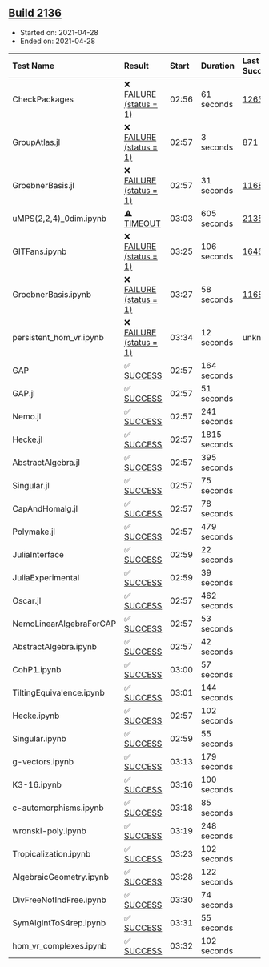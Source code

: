 ## [Build 2136](https://oscarci.mathematik.uni-kl.de/job/oscar-stable/2136/)

* Started on: 2021-04-28
* Ended on: 2021-04-28

| Test Name    | Result | Start | Duration | Last Success | First Failure |
|:-------------|:-------|:------|:---------|:-------------|:--------------|
| CheckPackages | ❌ [FAILURE (status = 1)](https://oscarci.mathematik.uni-kl.de/job/oscar-stable/2136/artifact/logs/build-2136/CheckPackages.log) | 02:56 | 61 seconds | [1263](https://oscarci.mathematik.uni-kl.de/job/oscar-stable/1263/) | [1264](https://oscarci.mathematik.uni-kl.de/job/oscar-stable/1264/) |
| GroupAtlas.jl | ❌ [FAILURE (status = 1)](https://oscarci.mathematik.uni-kl.de/job/oscar-stable/2136/artifact/logs/build-2136/GroupAtlas.jl.log) | 02:57 | 3 seconds | [871](https://oscarci.mathematik.uni-kl.de/job/oscar-stable/871/) | [872](https://oscarci.mathematik.uni-kl.de/job/oscar-stable/872/) |
| GroebnerBasis.jl | ❌ [FAILURE (status = 1)](https://oscarci.mathematik.uni-kl.de/job/oscar-stable/2136/artifact/logs/build-2136/GroebnerBasis.jl.log) | 02:57 | 31 seconds | [1168](https://oscarci.mathematik.uni-kl.de/job/oscar-stable/1168/) | [1169](https://oscarci.mathematik.uni-kl.de/job/oscar-stable/1169/) |
| uMPS(2,2,4)_0dim.ipynb | ⚠ [TIMEOUT](https://oscarci.mathematik.uni-kl.de/job/oscar-stable/2136/artifact/logs/build-2136/uMPS-2-2-4-_0dim.ipynb.log) | 03:03 | 605 seconds | [2135](https://oscarci.mathematik.uni-kl.de/job/oscar-stable/2135/) | [2136](https://oscarci.mathematik.uni-kl.de/job/oscar-stable/2136/) |
| GITFans.ipynb | ❌ [FAILURE (status = 1)](https://oscarci.mathematik.uni-kl.de/job/oscar-stable/2136/artifact/logs/build-2136/GITFans.ipynb.log) | 03:25 | 106 seconds | [1646](https://oscarci.mathematik.uni-kl.de/job/oscar-stable/1646/) | [1647](https://oscarci.mathematik.uni-kl.de/job/oscar-stable/1647/) |
| GroebnerBasis.ipynb | ❌ [FAILURE (status = 1)](https://oscarci.mathematik.uni-kl.de/job/oscar-stable/2136/artifact/logs/build-2136/GroebnerBasis.ipynb.log) | 03:27 | 58 seconds | [1168](https://oscarci.mathematik.uni-kl.de/job/oscar-stable/1168/) | [1169](https://oscarci.mathematik.uni-kl.de/job/oscar-stable/1169/) |
| persistent_hom_vr.ipynb | ❌ [FAILURE (status = 1)](https://oscarci.mathematik.uni-kl.de/job/oscar-stable/2136/artifact/logs/build-2136/persistent_hom_vr.ipynb.log) | 03:34 | 12 seconds | unknown | unknown |
| GAP | ✅ [SUCCESS](https://oscarci.mathematik.uni-kl.de/job/oscar-stable/2136/artifact/logs/build-2136/GAP.log) | 02:57 | 164 seconds |  |  |
| GAP.jl | ✅ [SUCCESS](https://oscarci.mathematik.uni-kl.de/job/oscar-stable/2136/artifact/logs/build-2136/GAP.jl.log) | 02:57 | 51 seconds |  |  |
| Nemo.jl | ✅ [SUCCESS](https://oscarci.mathematik.uni-kl.de/job/oscar-stable/2136/artifact/logs/build-2136/Nemo.jl.log) | 02:57 | 241 seconds |  |  |
| Hecke.jl | ✅ [SUCCESS](https://oscarci.mathematik.uni-kl.de/job/oscar-stable/2136/artifact/logs/build-2136/Hecke.jl.log) | 02:57 | 1815 seconds |  |  |
| AbstractAlgebra.jl | ✅ [SUCCESS](https://oscarci.mathematik.uni-kl.de/job/oscar-stable/2136/artifact/logs/build-2136/AbstractAlgebra.jl.log) | 02:57 | 395 seconds |  |  |
| Singular.jl | ✅ [SUCCESS](https://oscarci.mathematik.uni-kl.de/job/oscar-stable/2136/artifact/logs/build-2136/Singular.jl.log) | 02:57 | 75 seconds |  |  |
| CapAndHomalg.jl | ✅ [SUCCESS](https://oscarci.mathematik.uni-kl.de/job/oscar-stable/2136/artifact/logs/build-2136/CapAndHomalg.jl.log) | 02:57 | 78 seconds |  |  |
| Polymake.jl | ✅ [SUCCESS](https://oscarci.mathematik.uni-kl.de/job/oscar-stable/2136/artifact/logs/build-2136/Polymake.jl.log) | 02:57 | 479 seconds |  |  |
| JuliaInterface | ✅ [SUCCESS](https://oscarci.mathematik.uni-kl.de/job/oscar-stable/2136/artifact/logs/build-2136/JuliaInterface.log) | 02:59 | 22 seconds |  |  |
| JuliaExperimental | ✅ [SUCCESS](https://oscarci.mathematik.uni-kl.de/job/oscar-stable/2136/artifact/logs/build-2136/JuliaExperimental.log) | 02:59 | 39 seconds |  |  |
| Oscar.jl | ✅ [SUCCESS](https://oscarci.mathematik.uni-kl.de/job/oscar-stable/2136/artifact/logs/build-2136/Oscar.jl.log) | 02:57 | 462 seconds |  |  |
| NemoLinearAlgebraForCAP | ✅ [SUCCESS](https://oscarci.mathematik.uni-kl.de/job/oscar-stable/2136/artifact/logs/build-2136/NemoLinearAlgebraForCAP.log) | 02:57 | 53 seconds |  |  |
| AbstractAlgebra.ipynb | ✅ [SUCCESS](https://oscarci.mathematik.uni-kl.de/job/oscar-stable/2136/artifact/logs/build-2136/AbstractAlgebra.ipynb.log) | 02:57 | 42 seconds |  |  |
| CohP1.ipynb | ✅ [SUCCESS](https://oscarci.mathematik.uni-kl.de/job/oscar-stable/2136/artifact/logs/build-2136/CohP1.ipynb.log) | 03:00 | 57 seconds |  |  |
| TiltingEquivalence.ipynb | ✅ [SUCCESS](https://oscarci.mathematik.uni-kl.de/job/oscar-stable/2136/artifact/logs/build-2136/TiltingEquivalence.ipynb.log) | 03:01 | 144 seconds |  |  |
| Hecke.ipynb | ✅ [SUCCESS](https://oscarci.mathematik.uni-kl.de/job/oscar-stable/2136/artifact/logs/build-2136/Hecke.ipynb.log) | 02:57 | 102 seconds |  |  |
| Singular.ipynb | ✅ [SUCCESS](https://oscarci.mathematik.uni-kl.de/job/oscar-stable/2136/artifact/logs/build-2136/Singular.ipynb.log) | 02:59 | 55 seconds |  |  |
| g-vectors.ipynb | ✅ [SUCCESS](https://oscarci.mathematik.uni-kl.de/job/oscar-stable/2136/artifact/logs/build-2136/g-vectors.ipynb.log) | 03:13 | 179 seconds |  |  |
| K3-16.ipynb | ✅ [SUCCESS](https://oscarci.mathematik.uni-kl.de/job/oscar-stable/2136/artifact/logs/build-2136/K3-16.ipynb.log) | 03:16 | 100 seconds |  |  |
| c-automorphisms.ipynb | ✅ [SUCCESS](https://oscarci.mathematik.uni-kl.de/job/oscar-stable/2136/artifact/logs/build-2136/c-automorphisms.ipynb.log) | 03:18 | 85 seconds |  |  |
| wronski-poly.ipynb | ✅ [SUCCESS](https://oscarci.mathematik.uni-kl.de/job/oscar-stable/2136/artifact/logs/build-2136/wronski-poly.ipynb.log) | 03:19 | 248 seconds |  |  |
| Tropicalization.ipynb | ✅ [SUCCESS](https://oscarci.mathematik.uni-kl.de/job/oscar-stable/2136/artifact/logs/build-2136/Tropicalization.ipynb.log) | 03:23 | 102 seconds |  |  |
| AlgebraicGeometry.ipynb | ✅ [SUCCESS](https://oscarci.mathematik.uni-kl.de/job/oscar-stable/2136/artifact/logs/build-2136/AlgebraicGeometry.ipynb.log) | 03:28 | 122 seconds |  |  |
| DivFreeNotIndFree.ipynb | ✅ [SUCCESS](https://oscarci.mathematik.uni-kl.de/job/oscar-stable/2136/artifact/logs/build-2136/DivFreeNotIndFree.ipynb.log) | 03:30 | 74 seconds |  |  |
| SymAlgIntToS4rep.ipynb | ✅ [SUCCESS](https://oscarci.mathematik.uni-kl.de/job/oscar-stable/2136/artifact/logs/build-2136/SymAlgIntToS4rep.ipynb.log) | 03:31 | 55 seconds |  |  |
| hom_vr_complexes.ipynb | ✅ [SUCCESS](https://oscarci.mathematik.uni-kl.de/job/oscar-stable/2136/artifact/logs/build-2136/hom_vr_complexes.ipynb.log) | 03:32 | 102 seconds |  |  |
